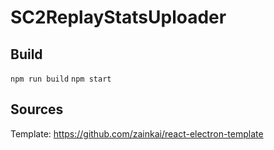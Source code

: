 # SC2ReplayStatsUploader
## Build
`npm run build`
`npm start`

## Sources
Template: https://github.com/zainkai/react-electron-template
